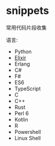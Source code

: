 # snippets

常用代码片段收集

语言:
 - Python
 - [Elixir](https://github.com/330wuyanzu/snippets/blob/master/elixir.exs)
 - Erlang
 - C#
 - F#
 - ES6
 - TypeScript
 - C
 - C++
 - Rust
 - Perl 6
 - Kotlin
 - R
 - Powershell
 - Linux Shell
